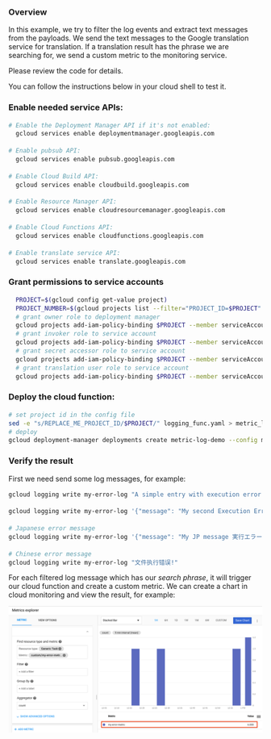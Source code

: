 ### Overview
In this example, we try to filter the log events and extract text messages from the payloads. We send the text messages to the Google translation service for translation. If a translation result has the phrase we are searching for, we send a custom metric to the monitoring service.

Please review the code for details.

You can follow the instructions below in your cloud shell to test it.

### Enable needed service APIs:

```bash
# Enable the Deployment Manager API if it's not enabled:
  gcloud services enable deploymentmanager.googleapis.com

# Enable pubsub API:
  gcloud services enable pubsub.googleapis.com

# Enable Cloud Build API:
  gcloud services enable cloudbuild.googleapis.com

# Enable Resource Manager API:
  gcloud services enable cloudresourcemanager.googleapis.com

# Enable Cloud Functions API:
  gcloud services enable cloudfunctions.googleapis.com

# Enable translate service API:
  gcloud services enable translate.googleapis.com
```

### Grant permissions to service accounts

```bash
  PROJECT=$(gcloud config get-value project)
  PROJECT_NUMBER=$(gcloud projects list --filter="PROJECT_ID=$PROJECT" --format="value(PROJECT_NUMBER)")
  # grant owner role to deployment manager
  gcloud projects add-iam-policy-binding $PROJECT --member serviceAccount:${PROJECT_NUMBER}@cloudservices.gserviceaccount.com --role roles/owner
  # grant invoker role to service account
  gcloud projects add-iam-policy-binding $PROJECT --member serviceAccount:${PROJECT}@appspot.gserviceaccount.com --role roles/cloudfunctions.invoker
  # grant secret accessor role to service account
  gcloud projects add-iam-policy-binding $PROJECT --member serviceAccount:${PROJECT}@appspot.gserviceaccount.com --role roles/secretmanager.secretAccessor
  # grant translation user role to service account
  gcloud projects add-iam-policy-binding $PROJECT --member serviceAccount:${PROJECT}@appspot.gserviceaccount.com --role roles/cloudtranslate.user
```

### Deploy the cloud function:

```bash
# set project id in the config file
sed -e "s/REPLACE_ME_PROJECT_ID/$PROJECT/" logging_func.yaml > metric_logging_func.yaml
# deploy
gcloud deployment-manager deployments create metric-log-demo --config metric_logging_func.yaml
```

### Verify the result

First we need send some log messages, for example:

```bash
gcloud logging write my-error-log "A simple entry with execution error!"

gcloud logging write my-error-log '{"message": "My second Execution Error"}' --payload-type=json

# Japanese error message
gcloud logging write my-error-log '{"message": "My JP message 実行エラー."}' --payload-type=json

# Chinese error message
gcloud logging write my-error-log "文件执行错误!"

```

For each filtered log message which has our _search phrase_, it will trigger our cloud function and create a custom metric.
We can create a chart in cloud monitoring and view the result, for example:

![Custom metirc chart](./metric.png)
